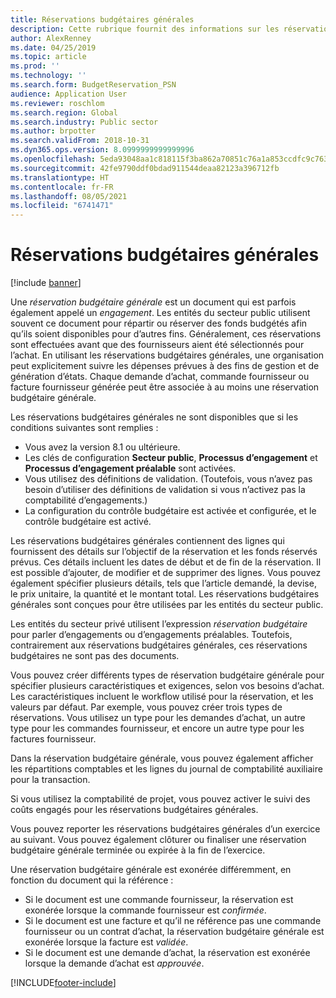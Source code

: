 ```yaml
---
title: Réservations budgétaires générales
description: Cette rubrique fournit des informations sur les réservations budgétaires générales pour le secteur public.
author: AlexRenney
ms.date: 04/25/2019
ms.topic: article
ms.prod: ''
ms.technology: ''
ms.search.form: BudgetReservation_PSN
audience: Application User
ms.reviewer: roschlom
ms.search.region: Global
ms.search.industry: Public sector
ms.author: brpotter
ms.search.validFrom: 2018-10-31
ms.dyn365.ops.version: 8.0999999999999996
ms.openlocfilehash: 5eda93048aa1c818115f3ba862a70851c76a1a853ccdfc9c763de9abdc61fa22
ms.sourcegitcommit: 42fe9790ddf0bdad911544deaa82123a396712fb
ms.translationtype: HT
ms.contentlocale: fr-FR
ms.lasthandoff: 08/05/2021
ms.locfileid: "6741471"
---
```

# <a name="general-budget-reservations"></a>Réservations budgétaires générales

[!include [banner](../includes/banner.md)]

Une *réservation budgétaire générale* est un document qui est parfois également appelé un *engagement*. Les entités du secteur public utilisent souvent ce document pour répartir ou réserver des fonds budgétés afin qu’ils soient disponibles pour d’autres fins. Généralement, ces réservations sont effectuées avant que des fournisseurs aient été sélectionnés pour l’achat. En utilisant les réservations budgétaires générales, une organisation peut explicitement suivre les dépenses prévues à des fins de gestion et de génération d’états. Chaque demande d’achat, commande fournisseur ou facture fournisseur générée peut être associée à au moins une réservation budgétaire générale.

Les réservations budgétaires générales ne sont disponibles que si les conditions suivantes sont remplies :

- Vous avez la version 8.1 ou ultérieure.
- Les clés de configuration **Secteur public**, **Processus d’engagement** et **Processus d’engagement préalable** sont activées.
- Vous utilisez des définitions de validation. (Toutefois, vous n’avez pas besoin d’utiliser des définitions de validation si vous n’activez pas la comptabilité d’engagements.)
- La configuration du contrôle budgétaire est activée et configurée, et le contrôle budgétaire est activé.

Les réservations budgétaires générales contiennent des lignes qui fournissent des détails sur l’objectif de la réservation et les fonds réservés prévus. Ces détails incluent les dates de début et de fin de la réservation. Il est possible d’ajouter, de modifier et de supprimer des lignes. Vous pouvez également spécifier plusieurs détails, tels que l’article demandé, la devise, le prix unitaire, la quantité et le montant total. Les réservations budgétaires générales sont conçues pour être utilisées par les entités du secteur public.

Les entités du secteur privé utilisent l’expression *réservation budgétaire* pour parler d’engagements ou d’engagements préalables. Toutefois, contrairement aux réservations budgétaires générales, ces réservations budgétaires ne sont pas des documents.

Vous pouvez créer différents types de réservation budgétaire générale pour spécifier plusieurs caractéristiques et exigences, selon vos besoins d’achat. Les caractéristiques incluent le workflow utilisé pour la réservation, et les valeurs par défaut. Par exemple, vous pouvez créer trois types de réservations. Vous utilisez un type pour les demandes d’achat, un autre type pour les commandes fournisseur, et encore un autre type pour les factures fournisseur.

Dans la réservation budgétaire générale, vous pouvez également afficher les répartitions comptables et les lignes du journal de comptabilité auxiliaire pour la transaction.

Si vous utilisez la comptabilité de projet, vous pouvez activer le suivi des coûts engagés pour les réservations budgétaires générales.

Vous pouvez reporter les réservations budgétaires générales d’un exercice au suivant. Vous pouvez également clôturer ou finaliser une réservation budgétaire générale terminée ou expirée à la fin de l’exercice.

Une réservation budgétaire générale est exonérée différemment, en fonction du document qui la référence :

- Si le document est une commande fournisseur, la réservation est exonérée lorsque la commande fournisseur est *confirmée*.
- Si le document est une facture et qu’il ne référence pas une commande fournisseur ou un contrat d’achat, la réservation budgétaire générale est exonérée lorsque la facture est *validée*.
- Si le document est une demande d’achat, la réservation est exonérée lorsque la demande d’achat est *approuvée*.


[!INCLUDE[footer-include](../../includes/footer-banner.md)]